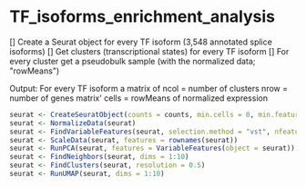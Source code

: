 # TF_isoforms_enrichment_analysis

[] Create a Seurat object for every TF isoform (3,548 annotated splice isoforms)
[] Get clusters (transcriptional states) for every TF isoform
[] For every cluster get a pseudobulk sample (with the normalized data; "rowMeans")

Output: For every TF isoform a matrix of 
  ncol = number of clusters
  nrow = number of genes
  matrix' cells = rowMeans of normalized expression

```r
seurat <- CreateSeuratObject(counts = counts, min.cells = 0, min.features = 0)
seurat <- NormalizeData(seurat)
seurat <- FindVariableFeatures(seurat, selection.method = "vst", nfeatures = 2000)
seurat <- ScaleData(seurat, features = rownames(seurat))
seurat <- RunPCA(seurat, features = VariableFeatures(object = seurat))
seurat <- FindNeighbors(seurat, dims = 1:10)
seurat <- FindClusters(seurat, resolution = 0.5)
seurat <- RunUMAP(seurat, dims = 1:10)
```
